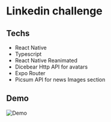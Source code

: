 # Linkedin challenge

## Techs

- React Native
- Typescript
- React Native Reanimated
- Dicebear Http API for avatars
- Expo Router
- Picsum API for news Images section

## Demo

![Demo](https://github.com/user-attachments/assets/510a9433-9ce1-4276-bf2a-2786d5c8814d)
